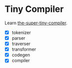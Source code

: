 # Tiny Compiler

Learn [the-super-tiny-compiler](https://github.com/jamiebuilds/the-super-tiny-compiler).

- [x] tokenizer
- [x] parser
- [x] traverser
- [x] transformer
- [x] codegen
- [x] compiler
